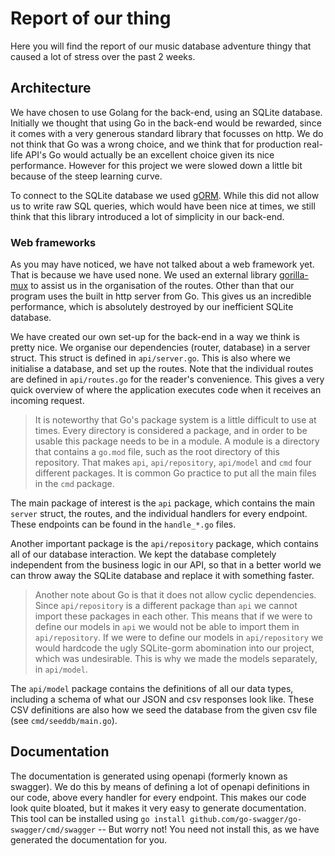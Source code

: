 # Report of our thing

Here you will find the report of our music database adventure thingy that
caused a lot of stress over the past 2 weeks.

## Architecture

We have chosen to use Golang for the back-end, using an SQLite database.
Initially we thought that using Go in the back-end would be rewarded, since it
comes with a very generous standard library that focusses on http. We do not
think that Go was a wrong choice, and we think that for production real-life
API's Go would actually be an excellent choice given its nice performance.
However for this project we were slowed down a little bit because of the steep
learning curve.

To connect to the SQLite database we used
[gORM](https://github.com/jinzhu/gorm). While this did not allow us to write
raw SQL queries, which would have been nice at times, we still think that this
library introduced a lot of simplicity in our back-end.

### Web frameworks

As you may have noticed, we have not talked about a web framework yet. That is
because we have used none. We used an external library
[gorilla-mux](https://github.com/gorilla/mux) to assist us in the organisation
of the routes. Other than that our program uses the built in http server from
Go. This gives us an incredible performance, which is absolutely destroyed by
our inefficient SQLite database.

We have created our own set-up for the back-end in a way we think is pretty
nice. We organise our dependencies (router, database) in a server struct. This
struct is defined in `api/server.go`. This is also where we initialise a
database, and set up the routes. Note that the individual routes are defined in
`api/routes.go` for the reader's convenience. This gives a very quick overview
of where the application executes code when it receives an incoming request.

> It is noteworthy that Go's package system is a little difficult to use at
> times. Every directory is considered a package, and in order to be usable
> this package needs to be in a module. A module is a directory that contains a
> `go.mod` file, such as the root directory of this repository. That makes
> `api`, `api/repository`, `api/model` and `cmd` four different packages. It is
> common Go practice to put all the main files in the `cmd` package.

The main package of interest is the `api` package, which contains the main
`server` struct, the routes, and the individual handlers for every endpoint.
These endpoints can be found in the `handle_*.go` files.

Another important package is the `api/repository` package, which contains all
of our database interaction. We kept the database completely independent from
the business logic in our API, so that in a better world we can throw away the
SQLite database and replace it with something faster.

> Another note about Go is that it does not allow cyclic dependencies. Since
> `api/repository` is a different package than `api` we cannot import these
> packages in each other. This means that if we were to define our models in
> `api` we would not be able to import them in `api/repository`. If we were to
> define our models in `api/repository` we would hardcode the ugly SQLite-gorm
> abomination into our project, which was undesirable. This is why we made the
> models separately, in `api/model`.

The `api/model` package contains the definitions of all our data types,
including a schema of what our JSON and csv responses look like. These CSV
definitions are also how we seed the database from the given csv file (see
`cmd/seeddb/main.go`).


## Documentation

The documentation is generated using openapi (formerly known as swagger). We do
this by means of defining a lot of openapi definitions in our code, above every
handler for every endpoint. This makes our code look quite bloated, but it
makes it very easy to generate documentation. This tool can be installed using
`go install github.com/go-swagger/go-swagger/cmd/swagger` -- But worry not! You
need not install this, as we have generated the documentation for you.
